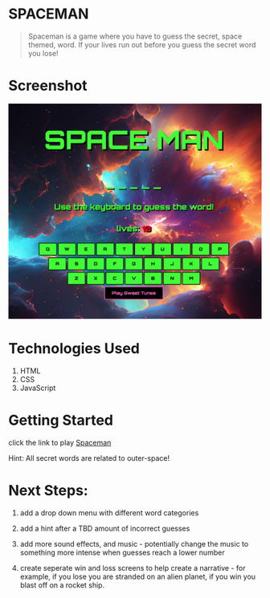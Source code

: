 # SPACEMAN 
> Spaceman is a game where you have to guess the secret, space themed, word. If your lives run out before you guess the secret word you lose!



# Screenshot 

![](imgs/main_screen.png)



 

 # Technologies Used
 1. HTML
 2. CSS
 3. JavaScript


 # Getting Started

click the link to play [Spaceman](https://dawsonchilders.github.io/spaceman-project-1/)

Hint: All secret words are related to outer-space!

# Next Steps:

1. add a drop down menu with different word categories

2. add a hint after a TBD amount of incorrect guesses 

3. add more sound effects, and music - potentially change the music to something more intense when guesses reach a lower number

4. create seperate win and loss screens to help create a narrative - for example, if you lose you are stranded on an alien planet, if you win you blast off on a rocket ship.





